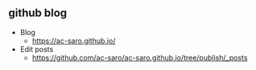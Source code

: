 ## github blog

- Blog
  - https://ac-saro.github.io/
- Edit posts
  - https://github.com/ac-saro/ac-saro.github.io/tree/publish/_posts
